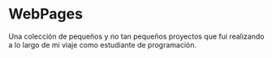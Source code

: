# WebPages
Una colección de pequeños y no tan pequeños proyectos que fui realizando a lo largo de mi viaje como estudiante de programación.
